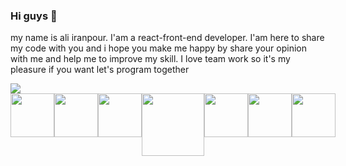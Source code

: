 ### Hi guys 👋

my name is ali iranpour.
I'am a react-front-end developer.
I'am here to share my code with you and i hope you make me happy by share your opinion with me and help me to improve my skill.
I love team work so it's my pleasure if you want let's program together
         
                                      
<img src="https://github-readme-stats.vercel.app/api?username=aliiranpour&show_icons=true&theme=tokyonight" />
<div style="display:flex; margin:'155px';">
<img height='70px' src="https://cdn.jsdelivr.net/gh/devicons/devicon/icons/react/react-original-wordmark.svg" />
<img height='70px' src="https://cdn.jsdelivr.net/gh/devicons/devicon/icons/html5/html5-plain-wordmark.svg" />
<img height='70px' src="https://cdn.jsdelivr.net/gh/devicons/devicon/icons/bootstrap/bootstrap-original-wordmark.svg" />
<img height='100px' src="https://cdn.jsdelivr.net/gh/devicons/devicon/icons/tailwindcss/tailwindcss-original-wordmark.svg" />
<img height='70px' src="https://cdn.jsdelivr.net/gh/devicons/devicon/icons/css3/css3-original-wordmark.svg" />
<img height='70px' src="https://cdn.jsdelivr.net/gh/devicons/devicon/icons/materialui/materialui-original.svg" />
<img height='70px' src="https://cdn.jsdelivr.net/gh/devicons/devicon/icons/github/github-original.svg" />
</div> 
<!--
![React Router](https://img.shields.io/badge/React_Router-CA4245?style=for-the-badge&logo=react-router&logoColor=white)
![React Hook Form](https://img.shields.io/badge/React%20Hook%20Form-%23EC5990.svg?style=for-the-badge&logo=reacthookform&logoColor=white)
![JavaScript](https://img.shields.io/badge/javascript-%23323330.svg?style=for-the-badge&logo=javascript&logoColor=%23F7DF1E)
![Bootstrap](https://img.shields.io/badge/bootstrap-%23563D7C.svg?style=for-the-badge&logo=bootstrap&logoColor=white)
![TailwindCSS](https://img.shields.io/badge/tailwindcss-%2338B2AC.svg?style=for-the-badge&logo=tailwind-css&logoColor=white)
![SASS](https://img.shields.io/badge/SASS-hotpink.svg?style=for-the-badge&logo=SASS&logoColor=white)
![MUI](https://img.shields.io/badge/MUI-%230081CB.svg?style=for-the-badge&logo=mui&logoColor=white)
![HTML5](https://img.shields.io/badge/html5-%23E34F26.svg?style=for-the-badge&logo=html5&logoColor=white)
![CSS3](https://img.shields.io/badge/css3-%231572B6.svg?style=for-the-badge&logo=css3&logoColor=white)
![NPM](https://img.shields.io/badge/NPM-%23CB3837.svg?style=for-the-badge&logo=npm&logoColor=white)

-->

<!--

![React Native](https://img.shields.io/badge/react_native-%2320232a.svg?style=for-the-badge&logo=react&logoColor=%2361DAFB)
![Redux](https://img.shields.io/badge/redux-%23593d88.svg?style=for-the-badge&logo=redux&logoColor=white)
![Vue.js](https://img.shields.io/badge/vuejs-%2335495e.svg?style=for-the-badge&logo=vuedotjs&logoColor=%234FC08D)
![TypeScript](https://img.shields.io/badge/typescript-%23007ACC.svg?style=for-the-badge&logo=typescript&logoColor=white)

**aliiranpour/aliiranpour** is a ✨ _special_ ✨ repository because its `README.md` (this file) appears on your GitHub profile.

Here are some ideas to get you started:

- 🔭 I’m currently working on ...
- 🌱 I’m currently learning ...
- 👯 I’m looking to collaborate on ...
- 🤔 I’m looking for help with ...
- 💬 Ask me about ...
- 📫 How to reach me: ...
- 😄 Pronouns: ...
- ⚡ Fun fact: ...
-->
